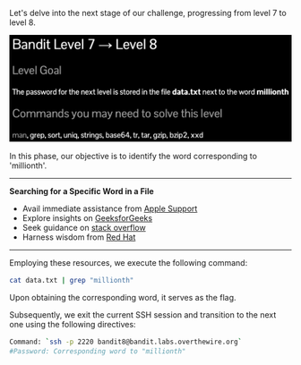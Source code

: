 Let's delve into the next stage of our challenge, progressing from level 7 to level 8.

![untitled](ScreenShots/Level%207%20->%208.jpg)

In this phase, our objective is to identify the word corresponding to 'millionth'.

---
**Searching for a Specific Word in a File**
- Avail immediate assistance from [Apple Support](https://support.apple.com/en-in/guide/terminal/apd8a205299-1c4c-4845-902a-6190e132b006/mac#:~:text=To%20locate%20a%20string%20within,grep%20prints%20the%20matching%20lines.)
- Explore insights on [GeeksforGeeks](https://www.geeksforgeeks.org/how-to-find-all-files-containing-specific-text-string-on-linux/)
- Seek guidance on [stack overflow](https://stackoverflow.com/questions/16956810/find-all-files-containing-a-specific-text-string-on-linux)
- Harness wisdom from [Red Hat](https://www.redhat.com/sysadmin/find-text-files-using-grep)

---
Employing these resources, we execute the following command:
```bash
cat data.txt | grep "millionth"
```

Upon obtaining the corresponding word, it serves as the flag.  

Subsequently, we exit the current SSH session and transition to the next one using the following directives:
```bash
Command: `ssh -p 2220 bandit8@bandit.labs.overthewire.org`
#Password: Corresponding word to "millionth"
```
<!-- Password: `TESKZC0XvTetK0S9xNwm25STk5iWrBvP` -->